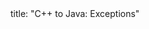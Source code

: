 <frontmatter>
title: "C++ to Java: Exceptions"
</frontmatter>

<include src="container-inPage-asFlat.md" boilerplate />
